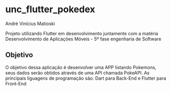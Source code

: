 # unc_flutter_pokedex
André Vinícius Matioski 

Projeto utilizando Flutter em desenvolvimento juntamente com a matéria Desenvolvimento de Aplicações Móveis - 5º fase engenharia de Software

## Objetivo

O objetivo dessa aplicação é desenvolver uma APP listando Pokemons, seus dados serão obtidos através de uma API chamada PokeAPI. As principais liguagens de programação são: Dart para Back-End e Flutter para Front-End   


